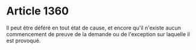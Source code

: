 # Article 1360

Il peut être déféré en tout état de cause, et encore qu'il n'existe aucun commencement de preuve de la demande ou de l'exception sur laquelle il est provoqué.
